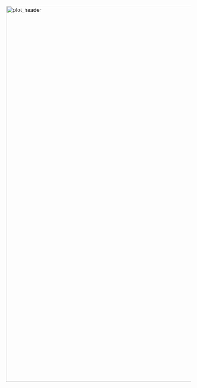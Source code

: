 
<img width="1024" height="1024" alt="plot_header" src="https://github.com/user-attachments/assets/cdd88648-0923-49a2-8565-75c71156a25c" />
